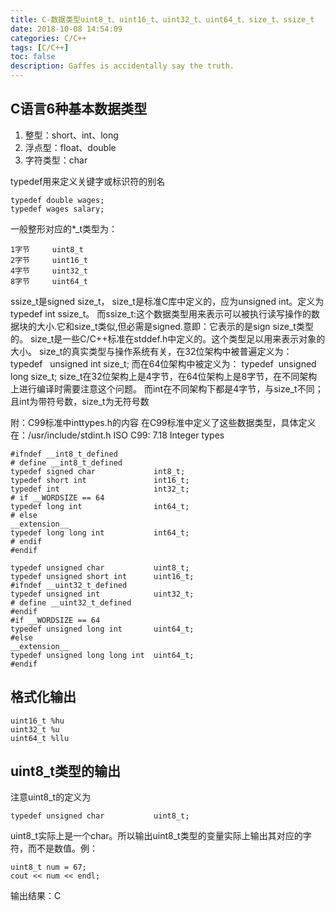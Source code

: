 ```yaml
---
title: C-数据类型uint8_t、uint16_t、uint32_t、uint64_t、size_t、ssize_t
date: 2018-10-08 14:54:09
categories: C/C++
tags: [C/C++]
toc: false
description: Gaffes is accidentally say the truth.
---
```

## C语言6种基本数据类型

1. 整型：short、int、long
2. 浮点型：float、double
3. 字符类型：char

typedef用来定义关键字或标识符的别名
```
typedef double wages;
typedef wages salary;
```

一般整形对应的*_t类型为：
```
1字节     uint8_t
2字节     uint16_t
4字节     uint32_t
8字节     uint64_t
```
ssize_t是signed size_t，
size_t是标准C库中定义的，应为unsigned int。定义为typedef int ssize_t。
而ssize_t:这个数据类型用来表示可以被执行读写操作的数据块的大小.它和size_t类似,但必需是signed.意即：它表示的是sign size_t类型的。
size_t是一些C/C++标准在stddef.h中定义的。这个类型足以用来表示对象的大小。
size_t的真实类型与操作系统有关，在32位架构中被普遍定义为：
typedef   unsigned int size_t;
而在64位架构中被定义为：
typedef  unsigned long size_t;
size_t在32位架构上是4字节，在64位架构上是8字节，在不同架构上进行编译时需要注意这个问题。
而int在不同架构下都是4字节，与size_t不同；且int为带符号数，size_t为无符号数

附：C99标准中inttypes.h的内容
在C99标准中定义了这些数据类型，具体定义在：/usr/include/stdint.h    ISO C99: 7.18 Integer types
```
#ifndef __int8_t_defined  
# define __int8_t_defined  
typedef signed char             int8_t;   
typedef short int               int16_t;  
typedef int                     int32_t;  
# if __WORDSIZE == 64  
typedef long int                int64_t;  
# else  
__extension__  
typedef long long int           int64_t;  
# endif  
#endif      

typedef unsigned char           uint8_t;  
typedef unsigned short int      uint16_t;  
#ifndef __uint32_t_defined  
typedef unsigned int            uint32_t;  
# define __uint32_t_defined  
#endif  
#if __WORDSIZE == 64  
typedef unsigned long int       uint64_t;  
#else  
__extension__  
typedef unsigned long long int  uint64_t;  
#endif 
```
## 格式化输出
```
uint16_t %hu
uint32_t %u
uint64_t %llu
```
## uint8_t类型的输出
注意uint8_t的定义为
```
typedef unsigned char           uint8_t;
```
uint8_t实际上是一个char。所以输出uint8_t类型的变量实际上输出其对应的字符，而不是数值。例：
```
uint8_t num = 67;
cout << num << endl;
```
输出结果：C
